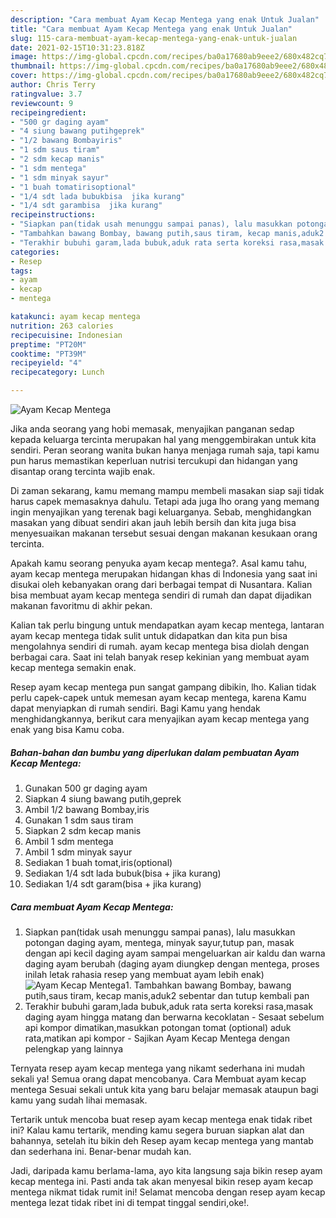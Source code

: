 ```yaml
---
description: "Cara membuat Ayam Kecap Mentega yang enak Untuk Jualan"
title: "Cara membuat Ayam Kecap Mentega yang enak Untuk Jualan"
slug: 115-cara-membuat-ayam-kecap-mentega-yang-enak-untuk-jualan
date: 2021-02-15T10:31:23.818Z
image: https://img-global.cpcdn.com/recipes/ba0a17680ab9eee2/680x482cq70/ayam-kecap-mentega-foto-resep-utama.jpg
thumbnail: https://img-global.cpcdn.com/recipes/ba0a17680ab9eee2/680x482cq70/ayam-kecap-mentega-foto-resep-utama.jpg
cover: https://img-global.cpcdn.com/recipes/ba0a17680ab9eee2/680x482cq70/ayam-kecap-mentega-foto-resep-utama.jpg
author: Chris Terry
ratingvalue: 3.7
reviewcount: 9
recipeingredient:
- "500 gr daging ayam"
- "4 siung bawang putihgeprek"
- "1/2 bawang Bombayiris"
- "1 sdm saus tiram"
- "2 sdm kecap manis"
- "1 sdm mentega"
- "1 sdm minyak sayur"
- "1 buah tomatirisoptional"
- "1/4 sdt lada bubukbisa  jika kurang"
- "1/4 sdt garambisa  jika kurang"
recipeinstructions:
- "Siapkan pan(tidak usah menunggu sampai panas), lalu masukkan potongan daging ayam, mentega, minyak sayur,tutup pan, masak dengan api kecil daging ayam sampai mengeluarkan air kaldu dan warna daging ayam berubah (daging ayam diungkep dengan mentega, proses inilah letak rahasia resep yang membuat ayam lebih enak)"
- "Tambahkan bawang Bombay, bawang putih,saus tiram, kecap manis,aduk2 sebentar dan tutup kembali pan"
- "Terakhir bubuhi garam,lada bubuk,aduk rata serta koreksi rasa,masak daging ayam hingga matang dan berwarna kecoklatan Sesaat sebelum api kompor dimatikan,masukkan potongan tomat (optional) aduk rata,matikan api kompor Sajikan Ayam Kecap Mentega dengan pelengkap yang lainnya"
categories:
- Resep
tags:
- ayam
- kecap
- mentega

katakunci: ayam kecap mentega 
nutrition: 263 calories
recipecuisine: Indonesian
preptime: "PT20M"
cooktime: "PT39M"
recipeyield: "4"
recipecategory: Lunch

---
```



![Ayam Kecap Mentega](https://img-global.cpcdn.com/recipes/ba0a17680ab9eee2/680x482cq70/ayam-kecap-mentega-foto-resep-utama.jpg)

Jika anda seorang yang hobi memasak, menyajikan panganan sedap kepada keluarga tercinta merupakan hal yang menggembirakan untuk kita sendiri. Peran seorang  wanita bukan hanya menjaga rumah saja, tapi kamu pun harus memastikan keperluan nutrisi tercukupi dan hidangan yang disantap orang tercinta wajib enak.

Di zaman  sekarang, kamu memang mampu membeli masakan siap saji tidak harus capek memasaknya dahulu. Tetapi ada juga lho orang yang memang ingin menyajikan yang terenak bagi keluarganya. Sebab, menghidangkan masakan yang dibuat sendiri akan jauh lebih bersih dan kita juga bisa menyesuaikan makanan tersebut sesuai dengan makanan kesukaan orang tercinta. 



Apakah kamu seorang penyuka ayam kecap mentega?. Asal kamu tahu, ayam kecap mentega merupakan hidangan khas di Indonesia yang saat ini disukai oleh kebanyakan orang dari berbagai tempat di Nusantara. Kalian bisa membuat ayam kecap mentega sendiri di rumah dan dapat dijadikan makanan favoritmu di akhir pekan.

Kalian tak perlu bingung untuk mendapatkan ayam kecap mentega, lantaran ayam kecap mentega tidak sulit untuk didapatkan dan kita pun bisa mengolahnya sendiri di rumah. ayam kecap mentega bisa diolah dengan berbagai cara. Saat ini telah banyak resep kekinian yang membuat ayam kecap mentega semakin enak.

Resep ayam kecap mentega pun sangat gampang dibikin, lho. Kalian tidak perlu capek-capek untuk memesan ayam kecap mentega, karena Kamu dapat menyiapkan di rumah sendiri. Bagi Kamu yang hendak menghidangkannya, berikut cara menyajikan ayam kecap mentega yang enak yang bisa Kamu coba.

<!--inarticleads1-->

##### Bahan-bahan dan bumbu yang diperlukan dalam pembuatan Ayam Kecap Mentega:

1. Gunakan 500 gr daging ayam
1. Siapkan 4 siung bawang putih,geprek
1. Ambil 1/2 bawang Bombay,iris
1. Gunakan 1 sdm saus tiram
1. Siapkan 2 sdm kecap manis
1. Ambil 1 sdm mentega
1. Ambil 1 sdm minyak sayur
1. Sediakan 1 buah tomat,iris(optional)
1. Sediakan 1/4 sdt lada bubuk(bisa + jika kurang)
1. Sediakan 1/4 sdt garam(bisa + jika kurang)




<!--inarticleads2-->

##### Cara membuat Ayam Kecap Mentega:

1. Siapkan pan(tidak usah menunggu sampai panas), lalu masukkan potongan daging ayam, mentega, minyak sayur,tutup pan, masak dengan api kecil daging ayam sampai mengeluarkan air kaldu dan warna daging ayam berubah (daging ayam diungkep dengan mentega, proses inilah letak rahasia resep yang membuat ayam lebih enak)
<img src="//assets-global.cpcdn.com/assets/icons/button_play-2c75c40dde080a61004c1f40b05d8f140eaff45d7e9e6481dc71c63d2e7c4909.png" alt="Ayam Kecap Mentega">1. Tambahkan bawang Bombay, bawang putih,saus tiram, kecap manis,aduk2 sebentar dan tutup kembali pan
1. Terakhir bubuhi garam,lada bubuk,aduk rata serta koreksi rasa,masak daging ayam hingga matang dan berwarna kecoklatan - Sesaat sebelum api kompor dimatikan,masukkan potongan tomat (optional) aduk rata,matikan api kompor - Sajikan Ayam Kecap Mentega dengan pelengkap yang lainnya




Ternyata resep ayam kecap mentega yang nikamt sederhana ini mudah sekali ya! Semua orang dapat mencobanya. Cara Membuat ayam kecap mentega Sesuai sekali untuk kita yang baru belajar memasak ataupun bagi kamu yang sudah lihai memasak.

Tertarik untuk mencoba buat resep ayam kecap mentega enak tidak ribet ini? Kalau kamu tertarik, mending kamu segera buruan siapkan alat dan bahannya, setelah itu bikin deh Resep ayam kecap mentega yang mantab dan sederhana ini. Benar-benar mudah kan. 

Jadi, daripada kamu berlama-lama, ayo kita langsung saja bikin resep ayam kecap mentega ini. Pasti anda tak akan menyesal bikin resep ayam kecap mentega nikmat tidak rumit ini! Selamat mencoba dengan resep ayam kecap mentega lezat tidak ribet ini di tempat tinggal sendiri,oke!.

